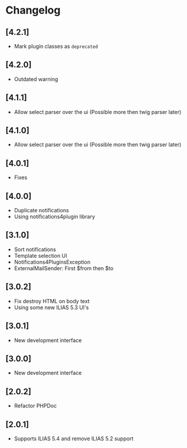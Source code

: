 # Changelog

## [4.2.1]
- Mark plugin classes as `deprecated`

## [4.2.0]
- Outdated warning

## [4.1.1]
- Allow select parser over the ui (Possible more then twig parser later)

## [4.1.0]
- Allow select parser over the ui (Possible more then twig parser later)

## [4.0.1]
- Fixes

## [4.0.0]
- Duplicate notifications
- Using notifications4plugin library

## [3.1.0]
- Sort notifications
- Template selection UI
- Notifications4PluginsException
- ExternalMailSender: First $from then $to

## [3.0.2]
- Fix destroy HTML on body text
- Using some new ILIAS 5.3 UI's

## [3.0.1]
- New development interface

## [3.0.0]
- New development interface

## [2.0.2]
- Refactor PHPDoc

## [2.0.1]
- Supports ILIAS 5.4 and remove ILIAS 5.2 support
